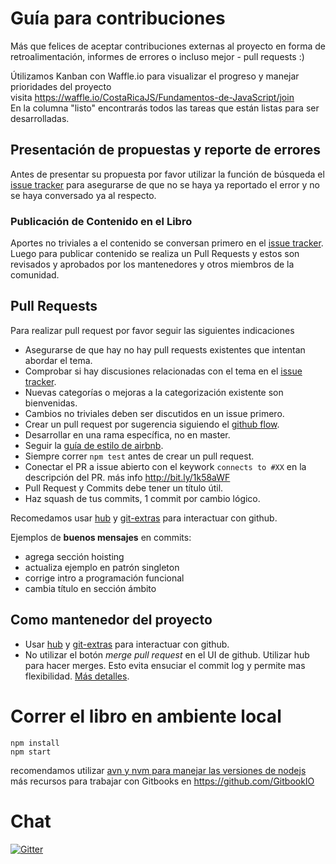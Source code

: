 # Guía para contribuciones

Más que felices de aceptar contribuciones externas al proyecto en forma de retroalimentación, informes de errores o incluso mejor - pull requests :)

Útilizamos Kanban con Waffle.io para visualizar el progreso y manejar prioridades del proyecto  
visita https://waffle.io/CostaRicaJS/Fundamentos-de-JavaScript/join   
En la columna "listo" encontrarás todos las tareas que están listas para ser desarrolladas. 

## Presentación de propuestas y reporte de errores

Antes de presentar su propuesta por favor utilizar la función de búsqueda el [issue tracker](https://github.com/CostaRicaJS/Fundamentos-de-JavaScript/issues) para asegurarse de que no se haya ya reportado el error y no se haya conversado ya al respecto.

### Publicación de Contenido en el Libro

Aportes no triviales a el contenido se conversan primero en el [issue tracker](https://github.com/CostaRicaJS/Fundamentos-de-JavaScript/issues). Luego para publicar contenido se realiza un Pull Requests y estos son revisados y aprobados por los mantenedores y otros miembros de la comunidad.

## Pull Requests

Para realizar pull request por favor seguir las siguientes indicaciones

* Asegurarse de que hay no hay pull requests existentes que intentan abordar el tema.
* Comprobar si hay discusiones relacionadas con el tema en el [issue tracker](https://github.com/CostaRicaJS/Fundamentos-de-JavaScript/issues).
* Nuevas categorías o mejoras a la categorización existente son bienvenidas.
* Cambios no triviales deben ser discutidos en un issue primero.  
* Crear un pull request por sugerencia siguiendo el [github flow](https://guides.github.com/introduction/flow/).
* Desarrollar en una rama específica, no en master.
* Seguir la [guía de estilo de airbnb](https://github.com/airbnb/javascript).
* Siempre correr `npm test` antes de crear un pull request.  
* Conectar el PR a issue abierto con el keywork `connects to #XX` en la descripción del PR. más info http://bit.ly/1k58aWF   
* Pull Request y Commits debe tener un título útil.
* Haz squash de tus commits, 1 commit por cambio lógico.

Recomedamos usar [hub](http://hub.github.com) y [git-extras](https://github.com/tj/git-extras) para interactuar con github.

Ejemplos de __buenos mensajes__ en commits:
- agrega sección hoisting
- actualiza ejemplo en patrón singleton
- corrige intro a programación funcional
- cambia título en sección ámbito

## Como mantenedor del proyecto

- Usar [hub](http://hub.github.com) y [git-extras](https://github.com/tj/git-extras) para interactuar con github.
- No utilizar el botón _merge pull request_ en el UI de github. Utilizar hub para hacer merges. Esto evita ensuciar el commit log y permite mas flexibilidad. [Más detalles](http://blog.spreedly.com/2014/06/24/merge-pull-request-considered-harmful/).

# Correr el libro en ambiente local
```
npm install
npm start
```
recomendamos utilizar [avn y nvm para manejar las versiones de nodejs](http://gaboesquivel.com/blog/2015/automatic-node-dot-js-version-switching/)   
más recursos para trabajar con Gitbooks en https://github.com/GitbookIO

# Chat
[![Gitter](https://badges.gitter.im/Join%20Chat.svg)](https://gitter.im/CostaRicaJS/Fundamentos-de-JavaScript?utm_source=badge&utm_medium=badge&utm_campaign=pr-badge)
